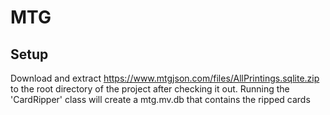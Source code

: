 # MTG

## Setup
Download and extract https://www.mtgjson.com/files/AllPrintings.sqlite.zip to the root directory of the project after checking it out.
Running the 'CardRipper' class will create a mtg.mv.db that contains the ripped cards
